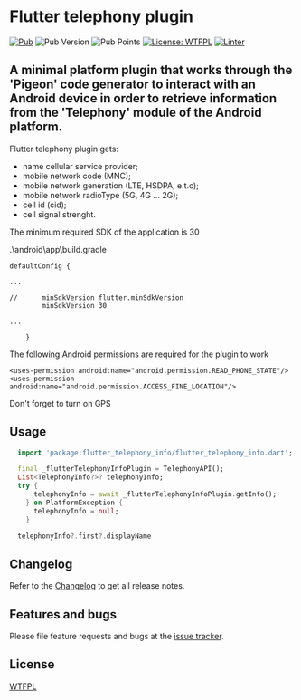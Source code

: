 # Flutter telephony plugin
[![Pub](https://img.shields.io/pub/v/l.svg)](https://pub.dev/packages/flutter_telephony_info)
![Pub Version](https://img.shields.io/pub/v/flutter_telephony_info)
![Pub Points](https://img.shields.io/pub/points/flutter_telephony_info)
[![License: WTFPL](https://img.shields.io/badge/License-WTFPL-brightgreen.svg)](https://en.wikipedia.org/wiki/WTFPL)
[![Linter](https://img.shields.io/badge/style-linter-40c4ff.svg)](https://pub.dev/packages/linter)
## A minimal platform plugin that works through the 'Pigeon' code generator to interact with an Android device in order to retrieve information from the 'Telephony' module of the Android platform.

Flutter telephony plugin gets:
 - name cellular service provider;
 - mobile network code (MNC);
 - mobile network generation (LTE, HSDPA, e.t.c);
 - mobile network radioType (5G, 4G ... 2G);
 - cell id (cid);
 - cell signal strenght.

The minimum required SDK of the application is 30

.\android\app\build.gradle

```
defaultConfig {

...

//      minSdkVersion flutter.minSdkVersion
        minSdkVersion 30

...

    }
```


The following Android permissions are required for the plugin to work

```
<uses-permission android:name="android.permission.READ_PHONE_STATE"/>
<uses-permission android:name="android.permission.ACCESS_FINE_LOCATION"/>
```
Don't forget to turn on GPS

## Usage

```dart
  import 'package:flutter_telephony_info/flutter_telephony_info.dart';

  final _flutterTelephonyInfoPlugin = TelephonyAPI();
  List<TelephonyInfo?>? telephonyInfo;
  try {
      telephonyInfo = await _flutterTelephonyInfoPlugin.getInfo();
    } on PlatformException {
      telephonyInfo = null;
    }

  telephonyInfo?.first?.displayName
```

## Changelog  
  
Refer to the [Changelog](https://github.com/grfc-ru/flutter_telephony_info/blob/main/CHANGELOG.md) to get all release notes.  
  
  
## Features and bugs  
  
Please file feature requests and bugs at the [issue tracker][tracker].
  
[tracker]: https://github.com/grfc-ru/flutter_telephony_info/issues
  
  
## License  
  
[WTFPL](https://github.com/grfc-ru/flutter_telephony_info/blob/main/LICENSE)